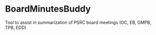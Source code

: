 # BoardMinutesBuddy
Tool to assist in summarization of PSRC board meetings (OC, EB, GMPB, TPB, EDD)
